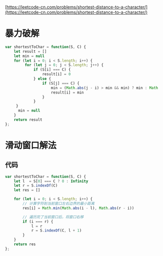 
[https://leetcode-cn.com/problems/shortest-distance-to-a-character/](https://leetcode-cn.com/problems/shortest-distance-to-a-character/)

# 暴力破解
```js
var shortestToChar = function(S, C) {
    let result = []
    let min = null
    for (let i = 0; i < S.length; i++) {
         for (let j = 0; j < S.length; j++) {
             if (S[i] === C) {
                 result[i] = 0
             } else {
                 if (S[j] === C) {
                     min = (Math.abs(j - i) > min && min) ? min : Math.abs(j - i)
                     result[i] = min
                 }
             }      
     }
      min = null
    }
    return result
};
```

# 滑动窗口解法

## 代码
```js
var shortestToChar = function(S, C) {
    let l  = S[0] === C ? 0 : Infinity
    let r = S.indexOf(C)
    let res = []

    for (let i = 0; i < S.length; i++) {
        // 计算字符到当前窗口左右边界的最小距离
        res[i] = Math.min(Math.abs(i - l), Math.abs(r - i))

        // 遍历完了当前窗口后，将窗口右移
        if (i === r) {
            l = r
            r = S.indexOf(C, l + 1)
        }
    }
    return res
};
```
